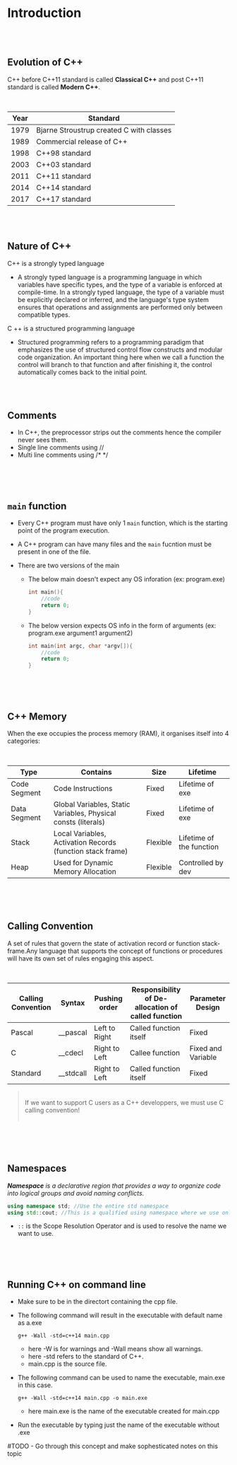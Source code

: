 # Introduction

<br>
<br>

## Evolution of C++

C++ before C++11 standard is called **Classical C++** and post C++11 standard is called **Modern C++**.

<br>

| Year | Standard                                 |
| ---- | ---------------------------------------- |
| 1979 | Bjarne Stroustrup created C with classes |
| 1989 | Commercial release of C++                |
| 1998 | C++98 standard                           |
| 2003 | C++03 standard                           |
| 2011 | C++11 standard                           |
| 2014 | C++14 standard                           |
| 2017 | C++17 standard                           |

<br>
<br>

## Nature of C++

C++ is a strongly typed language

- A strongly typed language is a programming language in which variables have specific types, and the type of a variable is enforced at compile-time. In a strongly typed language, the type of a variable must be explicitly declared or inferred, and the language's type system ensures that operations and assignments are performed only between compatible types.

C ++ is a structured programming language

- Structured programming refers to a programming paradigm that emphasizes the use of structured control flow constructs and modular code organization. An important thing here when we call a function the control will branch to that function and after finishing it, the control automatically comes back to the initial point.

<br>
<br>



## Comments

- In C++, the preprocessor strips out the comments hence the compiler never sees them.
- Single line comments using //
- Multi line comments using /\* \*/

<br>
<br>
<br>

## `main` function

- Every C++ program must have only 1 `main` function, which is the starting point of the program execution.
- A C++ program can have many files and the `main` fucntion must be present in one of the file.
- There are two versions of the main

  - The below main doesn't expect any OS inforation (ex: program.exe)

    ```cpp
    int main(){
        //code
        return 0;
    }
    ```

  - The below version expects OS info in the form of arguments (ex: program.exe argument1 argument2)

    ```cpp
    int main(int argc, char *argv[]){
        //code
        return 0;
    }
    ```

<br>
<br>
<br>

## C++ Memory

When the exe occupies the process memory (RAM), it organises itself into 4 categories:

<br>

| Type         | Contains                                                       | Size     | Lifetime                 |
| ------------ | -------------------------------------------------------------- | -------- | ------------------------ |
| Code Segment | Code Instructions                                              | Fixed    | Lifetime of exe          |
| Data Segment | Global Variables, Static Variables, Physical consts (literals) | Fixed    | Lifetime of exe          |
| Stack        | Local Variables, Activation Records (function stack frame)     | Flexible | Lifetime of the function |
| Heap         | Used for Dynamic Memory Allocation                             | Flexible | Controlled by dev        |

<br>
<br>
<br>

## Calling Convention

A set of rules that govern the state of activation record or function stack-frame.Any language that supports the concept of functions or procedures will have its own set of rules engaging this aspect.

<br>

| Calling Convention | Syntax      | Pushing order | Responsibility of De-allocation of called function | Parameter Design   |
| ------------------ | ----------- | ------------- | -------------------------------------------------- | ------------------ |
| Pascal             | \_\_pascal  | Left to Right | Called function itself                             | Fixed              |
| C                  | \_\_cdecl   | Right to Left | Callee function                                    | Fixed and Variable |
| Standard           | \_\_stdcall | Right to Left | Called function itself                             | Fixed              |

> <br> If we want to support C users as a C++ developpers, we must use C calling convention! <br> <br>

<br>
<br>
<br>

## Namespaces

_**Namespace** is a declarative region that provides a way to organize code into logical groups and avoid naming conflicts._

```cpp
using namespace std; //Use the entire std namespace
using std::cout; //This is a qualified using namespace where we use only select names
```

- `::` is the Scope Resolution Operator and is used to resolve the name we want to use.

<br>
<br>
<br>

## Running C++ on command line

- Make sure to be in the directort containing the cpp file.
- The following command will result in the executable with default name as a.exe

  ```
  g++ -Wall -std=c++14 main.cpp
  ```

  - here -W is for warnings and -Wall means show all warnings.
  - here -std refers to the standard of C++.
  - main.cpp is the source file.

- The following command can be used to name the executable, main.exe in this case.

  ```
  g++ -Wall -std=c++14 main.cpp -o main.exe
  ```

  - here main.exe is the name of the executable created for main.cpp

* Run the executable by typing just the name of the executable without .exe

#TODO - Go through this concept and make sophesticated notes on this topic

<br>
<br>
